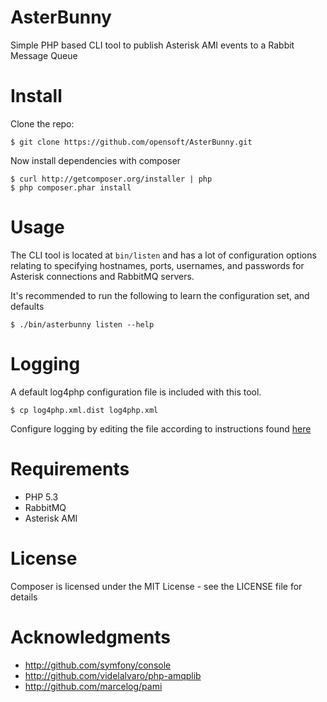 AsterBunny
==========

Simple PHP based CLI tool to publish Asterisk AMI events to a Rabbit Message Queue

Install
=======

Clone the repo:

    $ git clone https://github.com/opensoft/AsterBunny.git

Now install dependencies with composer

    $ curl http://getcomposer.org/installer | php
    $ php composer.phar install


Usage
=====

The CLI tool is located at `bin/listen` and has a lot of configuration options relating to specifying hostnames, ports,
usernames, and passwords for Asterisk connections and RabbitMQ servers.

It's recommended to run the following to learn the configuration set, and defaults

    $ ./bin/asterbunny listen --help

Logging
=======

A default log4php configuration file is included with this tool.

    $ cp log4php.xml.dist log4php.xml

Configure logging by editing the file according to instructions found [here](http://logging.apache.org/log4php/docs/configuration.html)

Requirements
============

 * PHP 5.3
 * RabbitMQ
 * Asterisk AMI

License
=======

Composer is licensed under the MIT License - see the LICENSE file for details

Acknowledgments
===============

 * http://github.com/symfony/console
 * http://github.com/videlalvaro/php-amqplib
 * http://github.com/marcelog/pami
